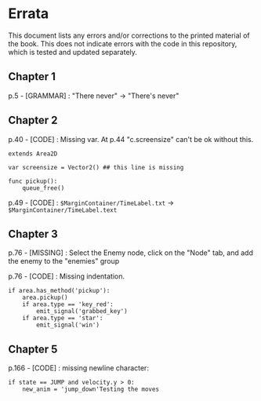 # Errata

This document lists any errors and/or corrections to the printed material of the book. This does not indicate errors with the code in this repository, which is
tested and updated separately.

## Chapter 1

p.5 - [GRAMMAR] : "There never" -> "There's never"

## Chapter 2

p.40 - [CODE] : Missing var. At p.44 "c.screensize" can't be ok without this.

    extends Area2D

    var screensize = Vector2() ## this line is missing

    func pickup():
        queue_free()

p.49 - [CODE] : `$MarginContainer/TimeLabel.txt` -> `$MarginContainer/TimeLabel.text`

## Chapter 3

p.76 - [MISSING] : Select the Enemy node, click on the "Node" tab, and add the enemy to the "enemies" group

p.76 - [CODE] : Missing indentation.

    if area.has_method('pickup'):
        area.pickup()
        if area.type == 'key_red':
            emit_signal('grabbed_key')
        if area.type == 'star':
            emit_signal('win')

## Chapter 5

p.166 - [CODE] : missing newline character:

    if state == JUMP and velocity.y > 0:
        new_anim = 'jump_down'Testing the moves